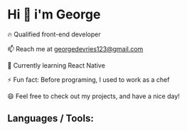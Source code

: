 # Hi 👋 i'm George<br>

🔥 Qualified front-end developer 

📫 Reach me at georgedevries123@gmail.com

🌱 Currently learning React Native

⚡ Fun fact: Before programing, I used to work as a chef 

😄 Feel free to check out my projects, and have a nice day!
<br>


## Languages / Tools:
